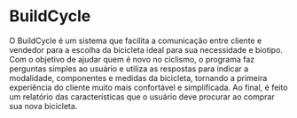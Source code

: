 # BuildCycle
O BuildCycle é um sistema que facilita a comunicação entre cliente e vendedor para a escolha da bicicleta ideal para sua necessidade e biotipo.
Com o objetivo de ajudar quem é novo no ciclismo, o programa faz perguntas simples ao usuário e utiliza as respostas para indicar a modalidade, componentes e medidas da bicicleta, tornando a primeira experiência do cliente muito mais confortável e simplificada.
Ao final, é feito um relatório das características que o usuário deve procurar ao comprar sua nova bicicleta.

